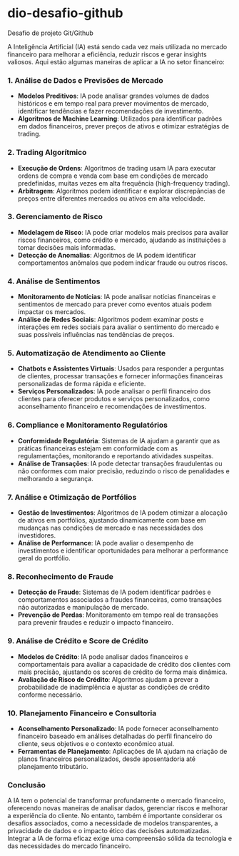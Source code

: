 # dio-desafio-github
Desafio de projeto Git/Github

A Inteligência Artificial (IA) está sendo cada vez mais utilizada no mercado financeiro para melhorar a eficiência, reduzir riscos e gerar insights valiosos. Aqui estão algumas maneiras de aplicar a IA no setor financeiro:

### 1. **Análise de Dados e Previsões de Mercado**
- **Modelos Preditivos**: IA pode analisar grandes volumes de dados históricos e em tempo real para prever movimentos de mercado, identificar tendências e fazer recomendações de investimento.
- **Algoritmos de Machine Learning**: Utilizados para identificar padrões em dados financeiros, prever preços de ativos e otimizar estratégias de trading.

### 2. **Trading Algorítmico**
- **Execução de Ordens**: Algoritmos de trading usam IA para executar ordens de compra e venda com base em condições de mercado predefinidas, muitas vezes em alta frequência (high-frequency trading).
- **Arbitragem**: Algoritmos podem identificar e explorar discrepâncias de preços entre diferentes mercados ou ativos em alta velocidade.

### 3. **Gerenciamento de Risco**
- **Modelagem de Risco**: IA pode criar modelos mais precisos para avaliar riscos financeiros, como crédito e mercado, ajudando as instituições a tomar decisões mais informadas.
- **Detecção de Anomalias**: Algoritmos de IA podem identificar comportamentos anômalos que podem indicar fraude ou outros riscos.

### 4. **Análise de Sentimentos**
- **Monitoramento de Notícias**: IA pode analisar notícias financeiras e sentimentos de mercado para prever como eventos atuais podem impactar os mercados.
- **Análise de Redes Sociais**: Algoritmos podem examinar posts e interações em redes sociais para avaliar o sentimento do mercado e suas possíveis influências nas tendências de preços.

### 5. **Automatização de Atendimento ao Cliente**
- **Chatbots e Assistentes Virtuais**: Usados para responder a perguntas de clientes, processar transações e fornecer informações financeiras personalizadas de forma rápida e eficiente.
- **Serviços Personalizados**: IA pode analisar o perfil financeiro dos clientes para oferecer produtos e serviços personalizados, como aconselhamento financeiro e recomendações de investimentos.

### 6. **Compliance e Monitoramento Regulatórios**
- **Conformidade Regulatória**: Sistemas de IA ajudam a garantir que as práticas financeiras estejam em conformidade com as regulamentações, monitorando e reportando atividades suspeitas.
- **Análise de Transações**: IA pode detectar transações fraudulentas ou não conformes com maior precisão, reduzindo o risco de penalidades e melhorando a segurança.

### 7. **Análise e Otimização de Portfólios**
- **Gestão de Investimentos**: Algoritmos de IA podem otimizar a alocação de ativos em portfólios, ajustando dinamicamente com base em mudanças nas condições de mercado e nas necessidades dos investidores.
- **Análise de Performance**: IA pode avaliar o desempenho de investimentos e identificar oportunidades para melhorar a performance geral do portfólio.

### 8. **Reconhecimento de Fraude**
- **Detecção de Fraude**: Sistemas de IA podem identificar padrões e comportamentos associados a fraudes financeiras, como transações não autorizadas e manipulação de mercado.
- **Prevenção de Perdas**: Monitoramento em tempo real de transações para prevenir fraudes e reduzir o impacto financeiro.

### 9. **Análise de Crédito e Score de Crédito**
- **Modelos de Crédito**: IA pode analisar dados financeiros e comportamentais para avaliar a capacidade de crédito dos clientes com mais precisão, ajustando os scores de crédito de forma mais dinâmica.
- **Avaliação de Risco de Crédito**: Algoritmos ajudam a prever a probabilidade de inadimplência e ajustar as condições de crédito conforme necessário.

### 10. **Planejamento Financeiro e Consultoria**
- **Aconselhamento Personalizado**: IA pode fornecer aconselhamento financeiro baseado em análises detalhadas do perfil financeiro do cliente, seus objetivos e o contexto econômico atual.
- **Ferramentas de Planejamento**: Aplicações de IA ajudam na criação de planos financeiros personalizados, desde aposentadoria até planejamento tributário.

### Conclusão
A IA tem o potencial de transformar profundamente o mercado financeiro, oferecendo novas maneiras de analisar dados, gerenciar riscos e melhorar a experiência do cliente. No entanto, também é importante considerar os desafios associados, como a necessidade de modelos transparentes, a privacidade de dados e o impacto ético das decisões automatizadas. Integrar a IA de forma eficaz exige uma compreensão sólida da tecnologia e das necessidades do mercado financeiro.
